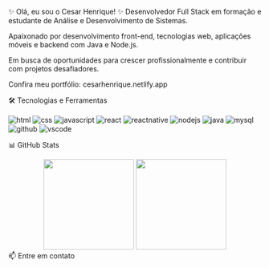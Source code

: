 ✨ Olá, eu sou o Cesar Henrique! ✨
Desenvolvedor Full Stack em formação e estudante de Análise e Desenvolvimento de Sistemas.

Apaixonado por desenvolvimento front-end, tecnologias web, aplicações móveis e backend com Java e Node.js.

Em busca de oportunidades para crescer profissionalmente e contribuir com projetos desafiadores.

Confira meu portfólio: cesarhenrique.netlify.app

🛠️ Tecnologias e Ferramentas
<div style="display: inline"> <img align="center" alt="html" src="https://img.shields.io/badge/HTML-E34F26?style=for-the-badge&logo=html5&logoColor=white" /> <img align="center" alt="css" src="https://img.shields.io/badge/CSS-1572B6?style=for-the-badge&logo=css3&logoColor=white" /> <img align="center" alt="javascript" src="https://img.shields.io/badge/JavaScript-F7DF1E?style=for-the-badge&logo=javascript&logoColor=black" /> <img align="center" alt="react" src="https://img.shields.io/badge/React-61DAFB?style=for-the-badge&logo=react&logoColor=black" /> <img align="center" alt="reactnative" src="https://img.shields.io/badge/React_Native-61DAFB?style=for-the-badge&logo=react&logoColor=black" /> <img align="center" alt="nodejs" src="https://img.shields.io/badge/Node.js-339933?style=for-the-badge&logo=node.js&logoColor=white" /> <img align="center" alt="java" src="https://img.shields.io/badge/Java-007396?style=for-the-badge&logo=java&logoColor=white" /> <img align="center" alt="mysql" src="https://img.shields.io/badge/MySQL-005C84?style=for-the-badge&logo=mysql&logoColor=white" /> <img align="center" alt="github" src="https://img.shields.io/badge/GitHub-181717?style=for-the-badge&logo=github&logoColor=white" /> <img align="center" alt="vscode" src="https://img.shields.io/badge/VS_Code-007ACC?style=for-the-badge&logo=visualstudiocode&logoColor=white" /> </div><br/>

📊 GitHub Stats
<div align="center"> <img height="180em" src="https://github-readme-stats.vercel.app/api?username=CezinhaDev&show_icons=true&theme=radical&include_all_commits=true&count_private=true" /> <img height="180em" src="https://github-readme-stats.vercel.app/api/top-langs/?username=CezinhaDev&layout=compact&langs_count=7&theme=radical"/> </div>
📫 Entre em contato




